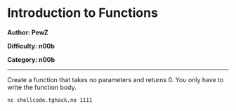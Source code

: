 # Introduction to Functions
**Author: PewZ**

**Difficulty: n00b**

**Category: n00b**

---

Create a function that takes no parameters and returns 0.
You only have to write the function body.

```
nc shellcode.tghack.no 1111
```
